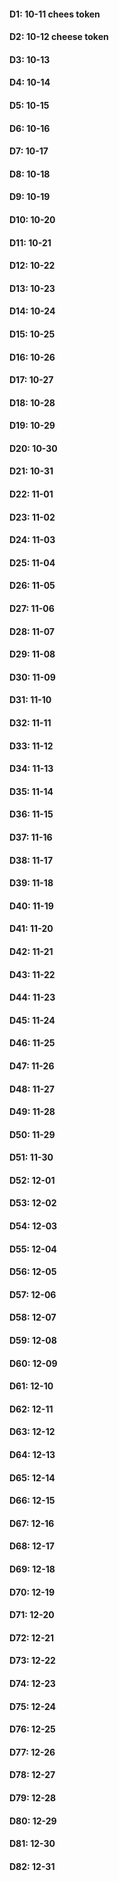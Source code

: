 #### D1: 10-11 chees token
#### D2: 10-12 cheese token
#### D3: 10-13
#### D4: 10-14
#### D5: 10-15
#### D6: 10-16
#### D7: 10-17
#### D8: 10-18
#### D9: 10-19
#### D10: 10-20
#### D11: 10-21
#### D12: 10-22
#### D13: 10-23
#### D14: 10-24
#### D15: 10-25
#### D16: 10-26
#### D17: 10-27
#### D18: 10-28
#### D19: 10-29
#### D20: 10-30
#### D21: 10-31
#### D22: 11-01
#### D23: 11-02
#### D24: 11-03
#### D25: 11-04
#### D26: 11-05
#### D27: 11-06
#### D28: 11-07
#### D29: 11-08
#### D30: 11-09
#### D31: 11-10
#### D32: 11-11
#### D33: 11-12
#### D34: 11-13
#### D35: 11-14
#### D36: 11-15
#### D37: 11-16
#### D38: 11-17
#### D39: 11-18
#### D40: 11-19
#### D41: 11-20
#### D42: 11-21
#### D43: 11-22
#### D44: 11-23
#### D45: 11-24
#### D46: 11-25
#### D47: 11-26
#### D48: 11-27
#### D49: 11-28
#### D50: 11-29
#### D51: 11-30
#### D52: 12-01
#### D53: 12-02
#### D54: 12-03
#### D55: 12-04
#### D56: 12-05
#### D57: 12-06
#### D58: 12-07
#### D59: 12-08
#### D60: 12-09
#### D61: 12-10
#### D62: 12-11
#### D63: 12-12
#### D64: 12-13
#### D65: 12-14
#### D66: 12-15
#### D67: 12-16
#### D68: 12-17
#### D69: 12-18
#### D70: 12-19
#### D71: 12-20
#### D72: 12-21
#### D73: 12-22
#### D74: 12-23
#### D75: 12-24
#### D76: 12-25
#### D77: 12-26
#### D78: 12-27
#### D79: 12-28
#### D80: 12-29
#### D81: 12-30
#### D82: 12-31